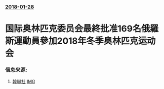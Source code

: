 ### [2018-01-28](/news/2018/01/28/index.md)

##### 
# 国际奥林匹克委员会最終批准169名俄羅斯運動員參加2018年冬季奥林匹克运动会 




### 信息来源:

1. [韓聯社](http://chinese.yonhapnews.co.kr/entertain/2018/01/28/0503000000ACK20180128000200881.HTML) [IMG](https://r.yna.co.kr/global/home/v01/img/yonhapnews_logo_600x325_ck02.jpg)
